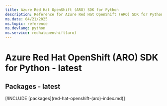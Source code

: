 ```yaml
---
title: Azure Red Hat OpenShift (ARO) SDK for Python
description: Reference for Azure Red Hat OpenShift (ARO) SDK for Python
ms.date: 04/21/2025
ms.topic: reference
ms.devlang: python
ms.service: redhatopenshift(aro)
---
```

# Azure Red Hat OpenShift (ARO) SDK for Python - latest
## Packages - latest
[!INCLUDE [packages](red-hat-openshift-(aro\)-index.md)]